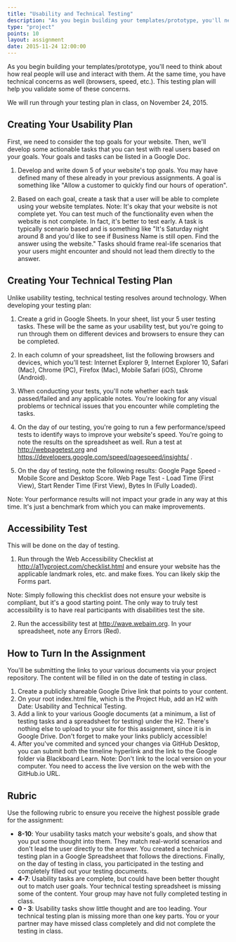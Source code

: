 ```yaml
---
title: "Usability and Technical Testing"
description: "As you begin building your templates/prototype, you'll need to think about how real people will use and interact with them. "
type: "project"
points: 10
layout: assignment
date: 2015-11-24 12:00:00
---
```


As you begin building your templates/prototype, you'll need to think about how real people will use and interact with them.  At the same time, you have technical concerns as well (browsers, speed, etc.).  This testing plan will help you validate some of these concerns.

We will run through your testing plan in class, on November 24, 2015. 

## Creating Your Usability Plan

First, we need to consider the top goals for your website.  Then,  we'll develop some actionable tasks that you can test with real users based on your goals.  Your goals and tasks can be listed in a Google Doc.

1.  Develop and write down 5 of your website's top goals.  You may have defined many of these already in your previous assignments.  A goal is something like "Allow a customer to quickly find our hours of operation".

2.  Based on each goal, create a task that a user will be able to complete using your website templates.  Note:  It's okay that your website is not complete yet.  You can test much of the functionality even when the website is not complete.  In fact, it's better to test early.  A task is typically scenario based and is something like "It's Saturday night around 8 and you'd like to see if Business Name is still open.  Find the answer using the website."  Tasks should frame real-life scenarios that your users might encounter and should not lead them directly to the answer.


## Creating Your Technical Testing Plan

Unlike usability testing, technical testing resolves around technology.  When developing your testing plan:

1.  Create a grid in Google Sheets.  In your sheet, list your 5 user testing tasks.  These will be the same as your usability test, but you're going to run through them on different devices and browsers to ensure they can be completed.

2.  In each column of your spreadsheet, list the following browsers and devices, which you'll test:  Internet Explorer 9, Internet Explorer 10, Safari (Mac), Chrome (PC), Firefox (Mac), Mobile Safari (iOS), Chrome (Android).

3.  When conducting your tests, you'll note whether each task passed/failed and any applicable notes.  You're looking for any visual problems or technical issues that you encounter while completing the tasks.

4.  On the day of our testing, you're going to run a few performance/speed tests to identify ways to improve your website's speed.  You're going to note the results on the spreadsheet as well.  Run a test at http://webpagetest.org and https://developers.google.com/speed/pagespeed/insights/ .

5.  On the day of testing, note the following results:  Google Page Speed - Mobile Score and Desktop Score.  Web Page Test - Load Time (First View), Start Render Time (First View), Bytes In (Fully Loaded).

Note:  Your performance results will not impact your grade in any way at this time.  It's just a benchmark from which you can make improvements.


## Accessibility Test

This will be done on the day of testing.  

1.  Run through the Web Accessibility Checklist at http://a11yproject.com/checklist.html and ensure your website has the applicable landmark roles, etc. and make fixes.  You can likely skip the Forms part.

Note:  Simply following this checklist does not ensure your website is compliant, but it's a good starting point.  The only way to truly test accessibility is to have real participants with disabilities test the site.

2.  Run the accessibility test at http://wave.webaim.org.  In your spreadsheet, note any Errors (Red).


## How to Turn In the Assignment

You'll be submitting the links to your various documents via your project repository.  The content will be filled in on the date of testing in class. 

1.  Create a publicly shareable Google Drive link that points to your content.
2.  On your root index.html file, which is the Project Hub, add an H2 with Date: Usability and Technical Testing.
3.  Add a link to your various Google documents (at a minimum, a list of testing tasks and a spreadsheet for testing) under the H2.  There's nothing else to upload to your site for this assignment, since it is in Google Drive.  Don't forget to make your links publicly accessible!
4.  After you've commited and synced your changes via GitHub Desktop, you can submit both the timeline hyperlink and the link to the Google folder via Blackboard Learn.  Note: Don't link to the local version on your computer.  You need to access the live version on the web with the GitHub.io URL.

## Rubric

Use the following rubric to ensure you receive the highest possible grade for the assignment:

* **8-10**: Your usability tasks match your website's goals, and show that you put some thought into them.  They match real-world scenarios and don't lead the user directly to the answer.  You created a technical testing plan in a Google Spreadsheet that follows the directions.  Finally, on the day of testing in class, you participated in the testing and completely filled out your testing documents.
* **4-7**: Usability tasks are complete, but could have been better thought out to match user goals.  Your technical testing spreadsheet is missing some of the content.  Your group may have not fully completed testing in class.
* **0 - 3**: Usability tasks show little thought and are too leading.  Your technical testing plan is missing more than one key parts.  You or your partner may have missed class completely and did not complete the testing in class.   